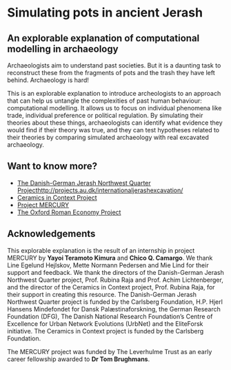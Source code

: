 # Simulating pots in ancient Jerash
## An explorable explanation of computational modelling in archaeology

Archaeologists aim to understand past societies. But it is a daunting task to reconstruct these from the fragments of pots and the trash they have left behind. Archaeology is hard!

This is an explorable explanation to introduce archeologists to an approach that can help us untangle the complexities of past human behaviour: computational modelling. It allows us to focus on individual phenomena like trade, individual preference or political regulation. By simulating their theories about these things, archaeologists can identify what evidence they would find if their theory was true, and they can test hypotheses related to their theories by comparing simulated archaeology with real excavated archaeology.

## Want to know more? 
- [The Danish-German Jerash Northwest Quarter Project]()http://projects.au.dk/internationaljerashexcavation/
- [Ceramics in Context Project](http://projects.au.dk/ceramics-in-context/)
- [Project MERCURY](https://projectmercury.eu/about/)
- [The Oxford Roman Economy Project](http://oxrep.classics.ox.ac.uk/)

## Acknowledgements 
This explorable explanation is the result of an internship in project MERCURY by **Yayoi Teramoto Kimura** and **Chico Q. Camargo**. We thank Line Egelund Hejlskov, Mette Normann Pedersen and Mie Lind for their support and feedback. We thank the directors of the Danish-German Jerash Northwest Quarter project, Prof. Rubina Raja and Prof. Achim Lichtenberger, and the director of the Ceramics in Context project, Prof. Rubina Raja, for their support in creating this resource. The Danish-German Jerash Northwest Quarter project is funded by the Carlsberg Foundation, H.P. Hjerl Hansens Mindefondet for Dansk Palæstinaforskning, the German Research Foundation (DFG), The Danish National Research Foundation’s Centre of Excellence for Urban Network Evolutions (UrbNet) and the EliteForsk initiative. The Ceramics in Context project is funded by the Carlsberg Foundation.

The MERCURY project was funded by The Leverhulme Trust as an early career fellowship awarded to **Dr Tom Brughmans**.
